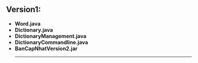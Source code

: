 ## Version1:
<ul>
	<li>
      <b>Word.java</b><br>
  </li>
  <li>
      <b>Dictionary.java</b><br>
  </li>
  <li>
      <b>DictionaryManagement.java</b><br>
  </li>
   <li>
      <b>DictionaryCommandline.java</b><br>
  </li>
 <li>
      <b>BanCapNhatVersion2.jar</b><hr>
  </li>	
</ul>
